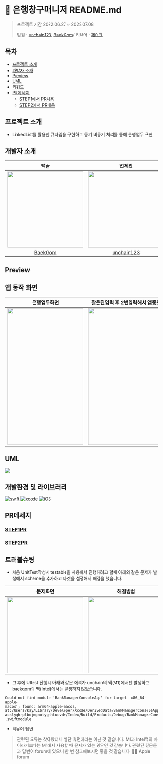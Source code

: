 # 🏦 은행창구매니저 README.md
>프로젝트 기간 2022.06.27 ~ 2022.07.08
>
>팀원 : [unchain123](https://github.com/unchain123), [BaekGom](https://github.com/Baek-Gom-95)/ 리뷰어 : [제이크](https://github.com/jryoun1)
## 목차

- [프로젝트 소개](#프로젝트-소개)  
- [개발자 소개](#개발자-소개)  
- [Preview](#Preview)  
- [UML](#UML)  
- [키워드](#키워드)  
- [PR메세지](#PR메세지)  
    - [STEP1에서 PR내용](#STEP1PR)
    - [STEP2에서 PR내용](#STEP2PR)

## 프로젝트 소개
- LinkedList를 활용한 큐타입을 구현하고 동기 비동기 처리를 통해 은행업무 구현

## 개발자 소개
|백곰|언체인|
|:---:|:---:|
|<img src=https://i.imgur.com/c17eEk8.jpg width=250 height = 250>|<img src="https://i.imgur.com/gEAc4rf.png" width="250" height="250">|
|[BaekGom](https://github.com/Baek-Gom-95)|[unchain123](https://github.com/unchain123)|



## Preview
## 앱 동작 화면
|은행업무화면|잘못된입력 후 2번입력해서 앱종료|
|:---:|:---:|
|<img src=https://i.imgur.com/euiUPeK.gif width = 250 height =450>|<img src=https://i.imgur.com/9YEx3AK.gif width=250 height=450 >|

## UML
![](https://i.imgur.com/Gt80eRY.jpg)


## 개발환경 및 라이브러리
[![swift](https://img.shields.io/badge/swift-5.6-orange)]() [![xcode](https://img.shields.io/badge/Xcode-13.4.1-blue)]()
[![iOS](https://img.shields.io/badge/14.0-000000.svg?style=flat&logo=iOS)]()

## PR메세지
### [STEP1PR](https://github.com/yagom-academy/ios-bank-manager/pull/182)
### [STEP2PR](https://github.com/yagom-academy/ios-bank-manager/pull/193)

## 트러블슈팅

- 처음 UnitTest작성시 testable을 사용해서 진행하려고 할때 아래와 같은 문제가 발생해서 scheme을 추가하고 타겟을 설정해서 해결을 했습니다.

|문제화면|해결방법|해결방법2|
|:---:|:---:|:---:|
|<img src="https://i.imgur.com/EPGfR5v.png" width="250" height="250">|<img src="https://i.imgur.com/G8JnAWA.png" width="250" height="250">|<img src="https://i.imgur.com/d3LSvvP.png" width="250" height="250">|

- 그 후에 UItest 진행시 아래와 같은 에러가 unchain의 맥(M1)에서만 발생하고 baekgom의 맥(Intel)에서는 발생하지 않았습니다.
```
Could not find module 'BankManagerConsoleApp' for target 'x86_64-apple-
macos'; found: arm64-apple-macos, 
at:/Users/kay/Library/Developer/Xcode/DerivedData/BankManagerConsoleApp-
acslyqhrplbojmgnotygnhtucvdv/Index/Build/Products/Debug/BankManagerConsoleApp
.swiftmodule
```
- 리뷰어 답변
> 관련된 오류는 찾아봤더니 일단 휴먼에러는 아닌 것 같습니다.
M1과 Intel맥의 차이라기보다는 M1에서 사용할 때 문제가 있는 경우인 것 같습니다.
관련된 질문들과 답변이 forum에 있으니 한 번 참고해보시면 좋을 것 같습니다. 🙏🏻
Apple forum
